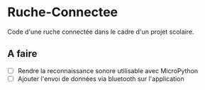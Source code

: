 # Ruche-Connectee
Code d'une ruche connectée dans le cadre d'un projet scolaire.

## A faire

- [ ] Rendre la reconnaissance sonore utilisable avec MicroPython
- [ ] Ajouter l'envoi de données via bluetooth sur l'application
